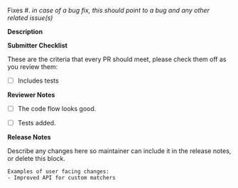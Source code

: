 <!-- 🎉🎉🎉 Thank you for the PR!!! 🎉🎉🎉 -->


Fixes #<issue number>. _in case of a bug fix, this should point to a bug and any other related issue(s)_

**Description**

<!-- Describe your changes here- ideally you can get that description straight from
your descriptive commit message(s)! -->

**Submitter Checklist**

These are the criteria that every PR should meet, please check them off as you
review them:

- [ ] Includes tests

**Reviewer Notes**

- [ ] The code flow looks good.
- [ ] Tests added.


**Release Notes**

Describe any changes here so maintainer can include it in the release notes, or delete this block.

```
Examples of user facing changes:
- Improved API for custom matchers
```
